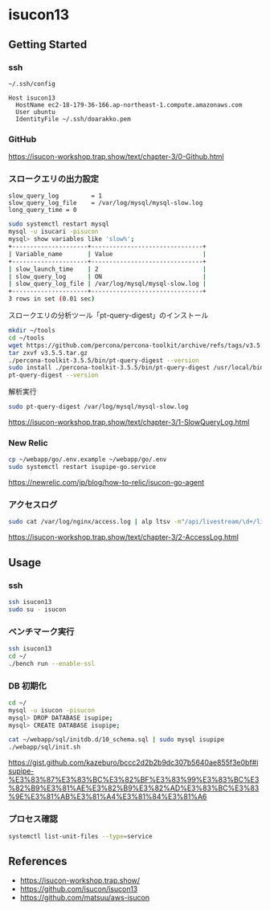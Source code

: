 # isucon13

## Getting Started

### ssh

`~/.ssh/config`

```
Host isucon13
  HostName ec2-18-179-36-166.ap-northeast-1.compute.amazonaws.com
  User ubuntu
  IdentityFile ~/.ssh/doarakko.pem
```

### GitHub

https://isucon-workshop.trap.show/text/chapter-3/0-Github.html

### スロークエリの出力設定

```
slow_query_log         = 1
slow_query_log_file    = /var/log/mysql/mysql-slow.log
long_query_time = 0
```

```sh
sudo systemctl restart mysql
mysql -u isucari -pisucon
mysql> show variables like 'slow%';
+---------------------+-------------------------------+
| Variable_name       | Value                         |
+---------------------+-------------------------------+
| slow_launch_time    | 2                             |
| slow_query_log      | ON                            |
| slow_query_log_file | /var/log/mysql/mysql-slow.log |
+---------------------+-------------------------------+
3 rows in set (0.01 sec)
```

スロークエリの分析ツール「pt-query-digest」のインストール

```sh
mkdir ~/tools
cd ~/tools
wget https://github.com/percona/percona-toolkit/archive/refs/tags/v3.5.5.tar.gz
tar zxvf v3.5.5.tar.gz
./percona-toolkit-3.5.5/bin/pt-query-digest --version
sudo install ./percona-toolkit-3.5.5/bin/pt-query-digest /usr/local/bin
pt-query-digest --version
```

解析実行

```sh
sudo pt-query-digest /var/log/mysql/mysql-slow.log
```

https://isucon-workshop.trap.show/text/chapter-3/1-SlowQueryLog.html

### New Relic

```sh
cp ~/webapp/go/.env.example ~/webapp/go/.env
sudo systemctl restart isupipe-go.service
```

https://newrelic.com/jp/blog/how-to-relic/isucon-go-agent

### アクセスログ

```sh
sudo cat /var/log/nginx/access.log | alp ltsv -m"/api/livestream/\d+/livecomment","/api/livestream/\d+/reaction","/api/user/.+/icon","/api/livestream/\d+/livecomment/\d+/report","/api/livestream/\d+/moderate","/api/livestream/\d+/statistics","/api/livestream/\d+/ngwords","/api/livestream/\d+/enter","/api/user/.+/statistics","/api/user/.+/theme","/api/livestream/\d+/exit","/api/livestream/\d+/report","/api/livestream/\d+" --sort sum -r
```

https://isucon-workshop.trap.show/text/chapter-3/2-AccessLog.html

## Usage

### ssh

```sh
ssh isucon13
sudo su - isucon
```

### ベンチマーク実行

```sh
ssh isucon13
cd ~/
./bench run --enable-ssl
```

### DB 初期化

```sh
cd ~/
mysql -u isucon -pisucon
mysql> DROP DATABASE isupipe;
mysql> CREATE DATABASE isupipe;

cat ~/webapp/sql/initdb.d/10_schema.sql | sudo mysql isupipe
./webapp/sql/init.sh
```

https://gist.github.com/kazeburo/bccc2d2b2b9dc307b5640ae855f3e0bf#isupipe-%E3%83%87%E3%83%BC%E3%82%BF%E3%83%99%E3%83%BC%E3%82%B9%E3%81%AE%E3%82%B9%E3%82%AD%E3%83%BC%E3%83%9E%E3%81%AB%E3%81%A4%E3%81%84%E3%81%A6

### プロセス確認

```sh
systemctl list-unit-files --type=service
```

## References

- https://isucon-workshop.trap.show/
- https://github.com/isucon/isucon13
- https://github.com/matsuu/aws-isucon
